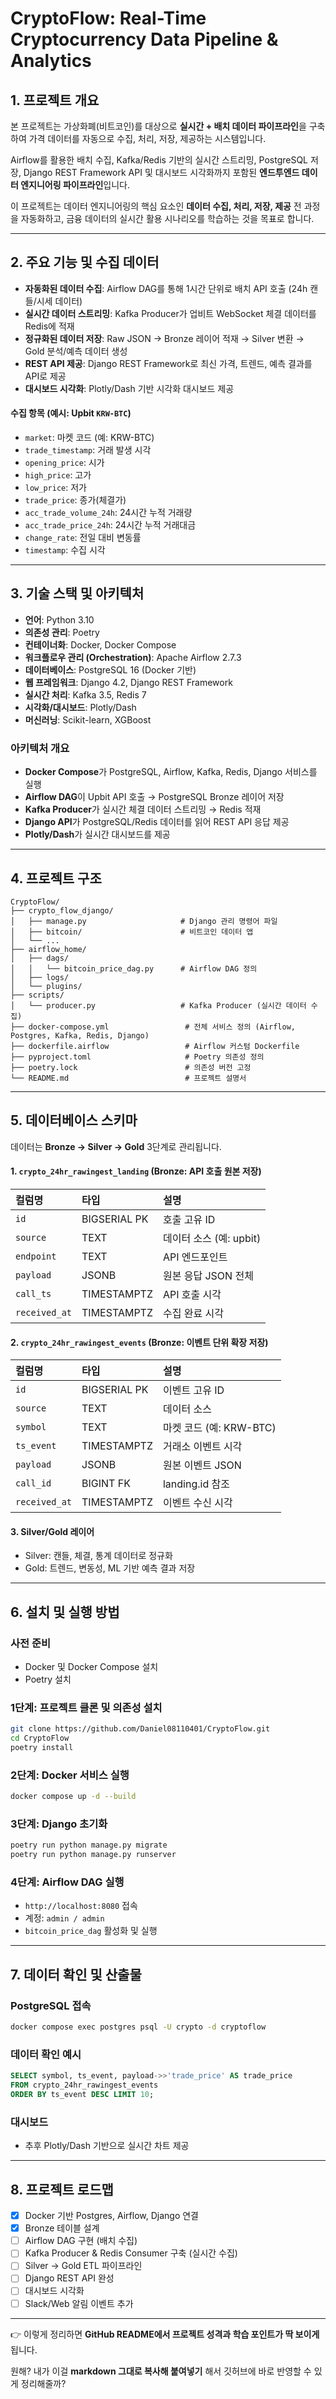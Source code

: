 # CryptoFlow: Real-Time Cryptocurrency Data Pipeline & Analytics

## 1. 프로젝트 개요

본 프로젝트는 가상화폐(비트코인)를 대상으로 **실시간 + 배치 데이터 파이프라인**을 구축하여 가격 데이터를 자동으로 수집, 처리, 저장, 제공하는 시스템입니다.

Airflow를 활용한 배치 수집, Kafka/Redis 기반의 실시간 스트리밍, PostgreSQL 저장, Django REST Framework API 및 대시보드 시각화까지 포함된 **엔드투엔드 데이터 엔지니어링 파이프라인**입니다.

이 프로젝트는 데이터 엔지니어링의 핵심 요소인 **데이터 수집, 처리, 저장, 제공** 전 과정을 자동화하고, 금융 데이터의 실시간 활용 시나리오를 학습하는 것을 목표로 합니다.

---

## 2. 주요 기능 및 수집 데이터

* **자동화된 데이터 수집**: Airflow DAG를 통해 1시간 단위로 배치 API 호출 (24h 캔들/시세 데이터)
* **실시간 데이터 스트리밍**: Kafka Producer가 업비트 WebSocket 체결 데이터를 Redis에 적재
* **정규화된 데이터 저장**: Raw JSON → Bronze 레이어 적재 → Silver 변환 → Gold 분석/예측 데이터 생성
* **REST API 제공**: Django REST Framework로 최신 가격, 트렌드, 예측 결과를 API로 제공
* **대시보드 시각화**: Plotly/Dash 기반 시각화 대시보드 제공

#### 수집 항목 (예시: Upbit `KRW-BTC`)

* `market`: 마켓 코드 (예: KRW-BTC)
* `trade_timestamp`: 거래 발생 시각
* `opening_price`: 시가
* `high_price`: 고가
* `low_price`: 저가
* `trade_price`: 종가(체결가)
* `acc_trade_volume_24h`: 24시간 누적 거래량
* `acc_trade_price_24h`: 24시간 누적 거래대금
* `change_rate`: 전일 대비 변동률
* `timestamp`: 수집 시각

---

## 3. 기술 스택 및 아키텍처

* **언어**: Python 3.10
* **의존성 관리**: Poetry
* **컨테이너화**: Docker, Docker Compose
* **워크플로우 관리 (Orchestration)**: Apache Airflow 2.7.3
* **데이터베이스**: PostgreSQL 16 (Docker 기반)
* **웹 프레임워크**: Django 4.2, Django REST Framework
* **실시간 처리**: Kafka 3.5, Redis 7
* **시각화/대시보드**: Plotly/Dash
* **머신러닝**: Scikit-learn, XGBoost

### 아키텍처 개요

* **Docker Compose**가 PostgreSQL, Airflow, Kafka, Redis, Django 서비스를 실행
* **Airflow DAG**이 Upbit API 호출 → PostgreSQL Bronze 레이어 저장
* **Kafka Producer**가 실시간 체결 데이터 스트리밍 → Redis 적재
* **Django API**가 PostgreSQL/Redis 데이터를 읽어 REST API 응답 제공
* **Plotly/Dash**가 실시간 대시보드를 제공

---

## 4. 프로젝트 구조

```
CryptoFlow/
├── crypto_flow_django/
│   ├── manage.py                     # Django 관리 명령어 파일
│   ├── bitcoin/                      # 비트코인 데이터 앱
│   └── ...
├── airflow_home/
│   ├── dags/
│   │   └── bitcoin_price_dag.py      # Airflow DAG 정의
│   ├── logs/
│   └── plugins/
├── scripts/
│   └── producer.py                   # Kafka Producer (실시간 데이터 수집)
├── docker-compose.yml                 # 전체 서비스 정의 (Airflow, Postgres, Kafka, Redis, Django)
├── dockerfile.airflow                 # Airflow 커스텀 Dockerfile
├── pyproject.toml                     # Poetry 의존성 정의
├── poetry.lock                        # 의존성 버전 고정
└── README.md                          # 프로젝트 설명서
```

---

## 5. 데이터베이스 스키마

데이터는 **Bronze → Silver → Gold** 3단계로 관리됩니다.

#### 1. `crypto_24hr_rawingest_landing` (Bronze: API 호출 원본 저장)

| 컬럼명           | 타입           | 설명                |
| :------------ | :----------- | :---------------- |
| `id`          | BIGSERIAL PK | 호출 고유 ID          |
| `source`      | TEXT         | 데이터 소스 (예: upbit) |
| `endpoint`    | TEXT         | API 엔드포인트         |
| `payload`     | JSONB        | 원본 응답 JSON 전체     |
| `call_ts`     | TIMESTAMPTZ  | API 호출 시각         |
| `received_at` | TIMESTAMPTZ  | 수집 완료 시각          |

#### 2. `crypto_24hr_rawingest_events` (Bronze: 이벤트 단위 확장 저장)

| 컬럼명           | 타입           | 설명                 |
| :------------ | :----------- | :----------------- |
| `id`          | BIGSERIAL PK | 이벤트 고유 ID          |
| `source`      | TEXT         | 데이터 소스             |
| `symbol`      | TEXT         | 마켓 코드 (예: KRW-BTC) |
| `ts_event`    | TIMESTAMPTZ  | 거래소 이벤트 시각         |
| `payload`     | JSONB        | 원본 이벤트 JSON        |
| `call_id`     | BIGINT FK    | landing.id 참조      |
| `received_at` | TIMESTAMPTZ  | 이벤트 수신 시각          |

#### 3. Silver/Gold 레이어

* Silver: 캔들, 체결, 통계 데이터로 정규화
* Gold: 트렌드, 변동성, ML 기반 예측 결과 저장

---

## 6. 설치 및 실행 방법

### 사전 준비

* Docker 및 Docker Compose 설치
* Poetry 설치

### 1단계: 프로젝트 클론 및 의존성 설치

```bash
git clone https://github.com/Daniel08110401/CryptoFlow.git
cd CryptoFlow
poetry install
```

### 2단계: Docker 서비스 실행

```bash
docker compose up -d --build
```

### 3단계: Django 초기화

```bash
poetry run python manage.py migrate
poetry run python manage.py runserver
```

### 4단계: Airflow DAG 실행

* `http://localhost:8080` 접속
* 계정: `admin / admin`
* `bitcoin_price_dag` 활성화 및 실행

---

## 7. 데이터 확인 및 산출물

### PostgreSQL 접속

```bash
docker compose exec postgres psql -U crypto -d cryptoflow
```

### 데이터 확인 예시

```sql
SELECT symbol, ts_event, payload->>'trade_price' AS trade_price
FROM crypto_24hr_rawingest_events
ORDER BY ts_event DESC LIMIT 10;
```

### 대시보드

* 추후 Plotly/Dash 기반으로 실시간 차트 제공

---

## 8. 프로젝트 로드맵

* [x] Docker 기반 Postgres, Airflow, Django 연결
* [x] Bronze 테이블 설계
* [ ] Airflow DAG 구현 (배치 수집)
* [ ] Kafka Producer & Redis Consumer 구축 (실시간 수집)
* [ ] Silver → Gold ETL 파이프라인
* [ ] Django REST API 완성
* [ ] 대시보드 시각화
* [ ] Slack/Web 알림 이벤트 추가

---

👉 이렇게 정리하면 **GitHub README에서 프로젝트 성격과 학습 포인트가 딱 보이게** 됩니다.

원해? 내가 이걸 **markdown 그대로 복사해 붙여넣기** 해서 깃허브에 바로 반영할 수 있게 정리해줄까?

